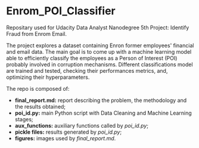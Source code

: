 # Enrom_POI_Classifier

Repositary used for Udacity Data Analyst Nanodegree 5th Project: Identify Fraud from Enrom Email.

The project explores a dataset containing Enron former employees' financial and email data. The main goal is to come up with a machine learning model able to efficiently classify the employees as a Person of Interest (POI) probably involved in corruption mechanisms. Different classifications model are trained and tested, checking their performances metrics, and, optimizing their hyperparameters.

The repo is composed of:

* **final_report.md:** report describing the problem, the methodology and the results obtained;
* **poi_id.py:** main Python script with Data Cleaning and Machine Learning stages;
* **aux_functions:** auxiliary functions called by *poi_id.py*;
* **pickle files:** results generated by *poi_id.py*;
* **figures:** images used by *final_report.md*.

